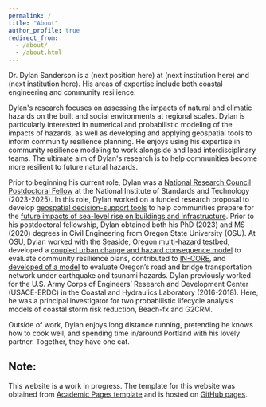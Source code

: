 ```yaml
---
permalink: /
title: "About"
author_profile: true
redirect_from: 
  - /about/
  - /about.html
---
```


<!-- 
This is how you make a title
======
And here is the body. 
 -->

Dr. Dylan Sanderson is a (next position here) at (next institution here) and (next institution here). His areas of expertise include both coastal engineering and community resilience. 

<!-- Associate Research Scientist at Johns Hopkins University (JHU) and the National Institute of Standards and Technology (NIST).  -->

Dylan's research focuses on assessing the impacts of natural and climatic hazards on the built and social environments at regional scales. Dylan is particularly interested in numerical and probabilistic modeling of the impacts of hazards, as well as developing and applying geospatial tools to inform community resilience planning. He enjoys using his expertise in community resilience modeling to work alongside and lead interdisciplinary teams. The ultimate aim of Dylan's research is to help communities become more resilient to future natural hazards.

Prior to beginning his current role, Dylan was a [National Research Council Postdoctoral Fellow](https://www.nationalacademies.org/our-work/rap/nrc-research-associateship-programs) at the National Institute of Standards and Technology (2023-2025). In this role, Dylan worked on a funded research proposal to develop [geospatial decision-support tools](https://zenodo.org/records/15120769) to help communities prepare for the [future impacts of sea-level rise on buildings and infrastructure](https://zenodo.org/records/12573416). Prior to his postdoctoral fellowship, Dylan obtained both his PhD (2023) and MS (2020) degrees in Civil Engineering from Oregon State University (OSU). At OSU, Dylan worked with the [Seaside, Oregon multi-hazard testbed](https://22dylan.github.io/pyincore_seaside_jb/), developed a [coupled urban change and hazard consequence model](https://22dylan.github.io/UrbanChange-HazardConsequence/intro.html) to evaluate community resilience plans, contributed to [IN-CORE](https://tools.in-core.org/), and [developed of a model](https://tinyurl.com/rgnl-locl-resilience) to evaluate Oregon’s road and bridge transportation network under earthquake and tsunami hazards. Dylan previously worked for the U.S. Army Corps of Engineers’ Research and Development Center (USACE-ERDC) in the Coastal and Hydraulics Laboratory (2016-2018). Here, he was a principal investigator for two probabilistic lifecycle analysis models of coastal storm risk reduction, Beach-fx and G2CRM.

Outside of work, Dylan enjoys long distance running, pretending he knows how to cook well, and spending time in/around Portland with his lovely partner. Together, they have one cat.

 
Note:
------
This website is a work in progress. The template for this website was obtained from [Academic Pages template](https://github.com/academicpages/academicpages.github.io) and is hosted on [GitHub pages](https://pages.github.com/). 

